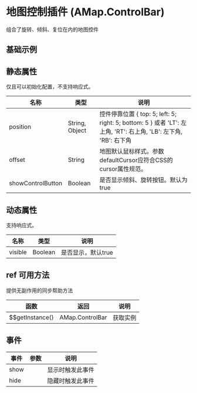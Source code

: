 # 地图控制插件 (AMap.ControlBar)
组合了旋转、倾斜、复位在内的地图控件

## 基础示例

<vuep template="#example"></vuep>

<script v-pre type="text/x-template" id="example">

  <template>
    <div class="amap-page-container">
      <el-amap :center="center" :zoom="zoom" class="amap-demo">
        <el-amap-control-control-bar :visible="visible" ></el-amap-control-control-bar>
      </el-amap>

      <div class="toolbar">
        <button @click="switchVisible()">{{visible? '隐藏' : '显示'}}</button>
      </div>
    </div>
  </template>

  <style>
    .amap-demo {
      height: 300px;
    }
  </style>

  <script>
    module.exports = {
      data: function() {
        return {
          zoom: 12,
          center: [121.59996, 31.197646],
          visible: true
        };
      },

      methods: {
        switchVisible() {
          this.visible = !this.visible;
        },
      }
    };
  </script>

</script>

## 静态属性
仅且可以初始化配置，不支持响应式。

名称 | 类型 | 说明
---|---|---|
position| String, Object | 控件停靠位置 { top: 5; left: 5; right: 5; bottom: 5 } 或者 'LT': 左上角, 'RT': 右上角, 'LB': 左下角, 'RB': 右下角
offset | String | 地图默认鼠标样式。参数defaultCursor应符合CSS的cursor属性规范。
showControlButton | Boolean | 是否显示倾斜、旋转按钮。默认为 true

## 动态属性

支持响应式。

名称 | 类型 | 说明
---|---|---|
visible | Boolean | 是否显示，默认true


## ref 可用方法
提供无副作用的同步帮助方法

函数 | 返回 | 说明
---|---|---|
$$getInstance() | AMap.ControlBar | 获取实例


## 事件

事件 | 参数 | 说明
---|---|---|
show | | 显示时触发此事件
hide | | 隐藏时触发此事件
